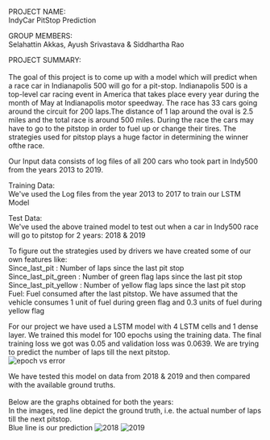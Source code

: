 PROJECT NAME: <br />
IndyCar PitStop Prediction

GROUP MEMBERS:<br/>
Selahattin Akkas, Ayush Srivastava & Siddhartha Rao

PROJECT SUMMARY:<br/><br/>
The goal of this project is to come up with a model which will predict when a race car in Indianapolis 500 will go for a pit-stop.
Indianapolis 500 is a top-level car racing event in America that takes place every year during the month of May at Indianapolis motor speedway. The race has 33 cars going around the circuit for 200 laps.The distance of 1 lap around the oval is 2.5 miles and the total race is around 500 miles. During the race the cars may have to go to the pitstop in order to fuel up or change their tires. The strategies used for pitstop plays a huge factor in determining the winner ofthe race.
<br/>

Our Input data consists of log files of all 200 cars who took part in Indy500 from the years 2013 to 2019.

Training Data:<br/>
We've used the Log files from the year 2013 to 2017 to train our LSTM Model

Test Data:<br/>
We've used the above trained model to test out when a car in Indy500 race will go to pitstop for 2 years: 2018 & 2019

To figure out the strategies used by drivers  we have created some of our own features like:<br/>
Since_last_pit : Number of laps since the last pit stop<br/>
Since_last_pit_green : Number of green flag laps since the last pit stop<br/>
Since_last_pit_yellow : Number of yellow flag laps since the last pit stop<br/>
Fuel: Fuel consumed after the last pitstop. We have assumed that the vehicle consumes 1 unit of fuel during green flag and 0.3 units of fuel during yellow flag<br/>

For our project we have used a LSTM model with 4 LSTM cells and 1 dense layer. We trained this model for 100 epochs using the training data. The final training loss we got was 0.05 and validation loss was 0.0639. We are trying to predict the number of laps till the next pitstop.<br/>
![epoch vs error](https://github.com/aysriv/E599-high-performance-big-data/blob/master/spring-2020/1/code/output_data/epoch%20vs%20error.png)

We have tested this model on data from 2018 & 2019 and then compared with the available ground truths.<br/><br/>
Below are the graphs obtained for both the years:<br/>
In the images, red line depict the ground truth, i.e. the actual number of laps till the next pitstop.<br/>
Blue line is our prediction
![2018](https://github.com/aysriv/E599-high-performance-big-data/blob/master/spring-2020/1/code/output_data/2018_final.png)
![2019](https://github.com/aysriv/E599-high-performance-big-data/blob/master/spring-2020/1/code/output_data/2019_final.png)












